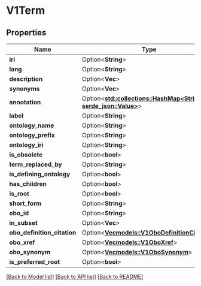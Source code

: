 # V1Term

## Properties

Name | Type | Description | Notes
------------ | ------------- | ------------- | -------------
**iri** | Option<**String**> |  | [optional]
**lang** | Option<**String**> |  | [optional]
**description** | Option<**Vec<String>**> |  | [optional]
**synonyms** | Option<**Vec<String>**> |  | [optional]
**annotation** | Option<[**std::collections::HashMap<String, serde_json::Value>**](serde_json::Value.md)> |  | [optional]
**label** | Option<**String**> |  | [optional]
**ontology_name** | Option<**String**> |  | [optional]
**ontology_prefix** | Option<**String**> |  | [optional]
**ontology_iri** | Option<**String**> |  | [optional]
**is_obsolete** | Option<**bool**> |  | [optional]
**term_replaced_by** | Option<**String**> |  | [optional]
**is_defining_ontology** | Option<**bool**> |  | [optional]
**has_children** | Option<**bool**> |  | [optional]
**is_root** | Option<**bool**> |  | [optional]
**short_form** | Option<**String**> |  | [optional]
**obo_id** | Option<**String**> |  | [optional]
**in_subset** | Option<**Vec<String>**> |  | [optional]
**obo_definition_citation** | Option<[**Vec<models::V1OboDefinitionCitation>**](V1OboDefinitionCitation.md)> |  | [optional]
**obo_xref** | Option<[**Vec<models::V1OboXref>**](V1OboXref.md)> |  | [optional]
**obo_synonym** | Option<[**Vec<models::V1OboSynonym>**](V1OboSynonym.md)> |  | [optional]
**is_preferred_root** | Option<**bool**> |  | [optional]

[[Back to Model list]](../README.md#documentation-for-models) [[Back to API list]](../README.md#documentation-for-api-endpoints) [[Back to README]](../README.md)


